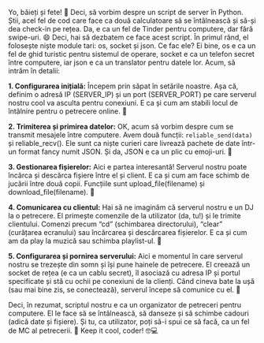 Yo, băieți și fete! 🤘 
Deci, să vorbim despre un script de server în Python. Știi, acel fel de cod care face ca două calculatoare să se întâlnească și să-și dea check-in pe rețea. Da, e ca un fel de Tinder pentru computere, dar fără swipe-uri. 😄 
Deci, hai să dezbatem ce face acest script. În primul rând, el folosește niște module tari: os, socket și json. Ce fac ele? Ei bine, os e ca un fel de ghid turistic pentru sistemul de operare, socket e ca un telefon secret între computere, iar json e ca un translator pentru datele lor. 
Acum, să intrăm în detalii:

**1. Configurarea inițială:** 
Începem prin săpat în setările noastre. Așa că, definim o adresă IP (SERVER_IP) și un port (SERVER_PORT) pe care serverul nostru cool va asculta pentru conexiuni. E ca și cum am stabili locul de întâlnire pentru o petrecere online. 🎉 

**2. Trimiterea și primirea datelor:** 
OK, acum să vorbim despre cum se transmit mesajele între computere. Avem două funcții: ```reliable_send(data)``` și reliable_recv(). Ele sunt ca niște curieri care livrează pachete de date într-un format fancy numit JSON. Și da, JSON e ca un plic cu emoji-uri. 💌 

**3. Gestionarea fișierelor:** 
Aici e partea interesantă! Serverul nostru poate încărca și descărca fișiere între el și client. E ca și cum am face schimb de jucării între două copii. Funcțiile sunt upload_file(filename) și download_file(filename). 📂 

**4. Comunicarea cu clientul:** 
Hai să ne imaginăm că serverul nostru e un DJ la o petrecere. El primește comenzile de la utilizator (da, tu!) și le trimite clientului. Comenzi precum “cd” (schimbarea directorului), “clear” (curățarea ecranului) sau încărcarea și descărcarea fișierelor. E ca și cum am da play la muzică sau schimba playlist-ul. 🎵 

**5. Configurarea și pornirea serverului:** 
Aici e momentul în care serverul nostru se trezește din somn și își pune hainele de petrecere. El creează un socket de rețea (e ca un cablu secret), îl asociază cu adresa IP și portul specificate și stă cu ochii pe conexiuni de la clienți. Când cineva bate la ușă (sau mai bine zis, se conectează), serverul începe să comunice cu el. 🎈

Deci, în rezumat, scriptul nostru e ca un organizator de petreceri pentru computere. El le face să se întâlnească, să danseze și să schimbe cadouri (adică date și fișiere). Și tu, ca utilizator, poți să-i spui ce să facă, ca un fel de MC al petrecerii. 🎤 
Keep it cool, coder! 🤓💻
